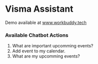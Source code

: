 # Visma Assistant
Demo available at www.workbuddy.tech

### Available Chatbot Actions

1. What are important upcomming events?
2. Add event to my calendar.
3. What are my upcomming events?